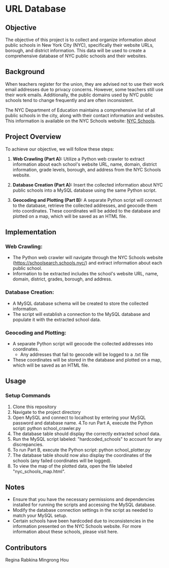# URL Database

## Objective 

The objective of this project is to collect and organize information about public schools in New York City (NYC), specifically their website URLs, borough, and district information. This data will be used to create a comprehensive database of NYC public schools and their websites.

## Background 

When teachers register for the union, they are advised not to use their work email addresses due to privacy concerns. However, some teachers still use their work emails. Additionally, the public domains used by NYC public schools tend to change frequently and are often inconsistent.

The NYC Department of Education maintains a comprehensive list of all public schools in the city, along with their contact information and websites. This information is available on the NYC Schools website: [NYC Schools](https://schoolsearch.schools.nyc/).

## Project Overview 

To achieve our objective, we will follow these steps:

1. **Web Crawling (Part A):** Utilize a Python web crawler to extract information about each school's website URL, name, domain, district information, grade levels, borough, and address from the NYC Schools website.

2. **Database Creation (Part A):** Insert the collected information about NYC public schools into a MySQL database using the same Python script.

3. **Geocoding and Plotting (Part B):** A separate Python script will connect to the database, retrieve the collected addresses, and geocode them into coordinates. These coordinates will be added to the database and plotted on a map, which will be saved as an HTML file.

## Implementation 

### Web Crawling:
- The Python web crawler will navigate through the NYC Schools website (https://schoolsearch.schools.nyc/) and extract information about each public school.
- Information to be extracted includes the school's website URL, name, domain, district, grades, borough, and address.

### Database Creation:
- A MySQL database schema will be created to store the collected information.
- The script will establish a connection to the MySQL database and populate it with the extracted school data.

### Geocoding and Plotting:
- A separate Python script will geocode the collected addresses into coordinates.
  - Any addresses that fail to geocode will be logged to a .txt file
- These coordinates will be stored in the database and plotted on a map, which will be saved as an HTML file.

## Usage 

### Setup Commands
1. Clone this repository
2. Navigate to the project directory
3. Open MySQL and connect to localhost by entering your MySQL password and database name.
4.To run Part A, execute the Python script:
  python school_crawler.py
5. The database table should display the correctly extracted school data.
6. Run the MySQL script labeled: "hardcoded_schools" to account for any discrepancies.
7. To run Part B, execute the Python script:
  python school_plotter.py
8. The database table should now also display the coordinates of the schools (any failed coordinates will be logged).
9. To view the map of the plotted data, open the file labeled "nyc_schools_map.html".

## Notes
- Ensure that you have the necessary permissions and dependencies installed for running the scripts and accessing the MySQL database.
- Modify the database connection settings in the script as needed to match your MySQL setup.
- Certain schools have been hardcoded due to inconsistencies in the information presented on the NYC Schools website. For more information about these schools, please visit here.

## Contributors 

Regina Rabkina
Mingrong Hou
